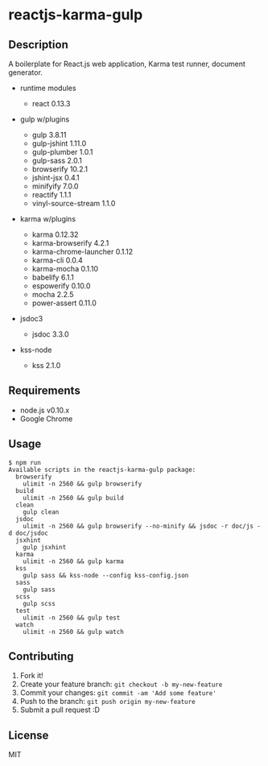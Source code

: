 # reactjs-karma-gulp

## Description

A boilerplate for React.js web application, Karma test runner, document generator.

- runtime modules
  - react 0.13.3

- gulp w/plugins
  - gulp 3.8.11
  - gulp-jshint 1.11.0
  - gulp-plumber 1.0.1
  - gulp-sass 2.0.1
  - browserify 10.2.1
  - jshint-jsx 0.4.1
  - minifyify 7.0.0
  - reactify 1.1.1
  - vinyl-source-stream 1.1.0

- karma w/plugins
  - karma 0.12.32
  - karma-browserify 4.2.1
  - karma-chrome-launcher 0.1.12
  - karma-cli 0.0.4
  - karma-mocha 0.1.10
  - babelify 6.1.1
  - espowerify 0.10.0
  - mocha 2.2.5
  - power-assert 0.11.0

- jsdoc3
  - jsdoc 3.3.0

- kss-node
  - kss 2.1.0

## Requirements

- node.js v0.10.x
- Google Chrome

## Usage

```
$ npm run
Available scripts in the reactjs-karma-gulp package:
  browserify
    ulimit -n 2560 && gulp browserify
  build
    ulimit -n 2560 && gulp build
  clean
    gulp clean
  jsdoc
    ulimit -n 2560 && gulp browserify --no-minify && jsdoc -r doc/js -d doc/jsdoc
  jsxhint
    gulp jsxhint
  karma
    ulimit -n 2560 && gulp karma
  kss
    gulp sass && kss-node --config kss-config.json
  sass
    gulp sass
  scss
    gulp scss
  test
    ulimit -n 2560 && gulp test
  watch
    ulimit -n 2560 && gulp watch

```

## Contributing

1. Fork it!
2. Create your feature branch: `git checkout -b my-new-feature`
3. Commit your changes: `git commit -am 'Add some feature'`
4. Push to the branch: `git push origin my-new-feature`
5. Submit a pull request :D

## License

MIT
